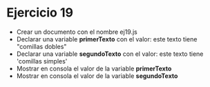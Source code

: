 # Ejercicio 19

- Crear un documento con el nombre ej19.js
- Declarar una variable **primerTexto** con el valor: este texto tiene "comillas dobles"
- Declarar una variable **segundoTexto** con el valor: este texto tiene 'comillas simples'
- Mostrar en consola el valor de la variable **primerTexto**
- Mostrar en consola el valor de la variable **segundoTexto**

